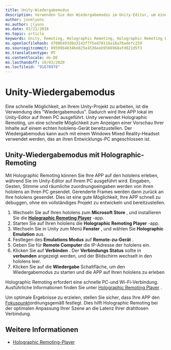 ```yaml
---
title: Unity-Wiedergabemodus
description: Verwenden Sie den Wiedergabemodus im Unity-Editor, um eine Vorschau der Änderungen auf einem Gerät anzuzeigen, ohne eine APP bereitzustellen.
author: jonmlyons
ms.author: jlyons
ms.date: 03/21/2018
ms.topic: article
keywords: Unity, Remoting, Holographic Remoting, Holographic Remoting Player
ms.openlocfilehash: d7806493d9a3142f7f5ed78116a16a76adefc259
ms.sourcegitcommit: 09599b4034be825e4536eeb9566968afd021d5f3
ms.translationtype: MT
ms.contentlocale: de-DE
ms.lasthandoff: 10/03/2020
ms.locfileid: "91678978"
---
```

# <a name="unity-play-mode"></a>Unity-Wiedergabemodus

Eine schnelle Möglichkeit, an Ihrem Unity-Projekt zu arbeiten, ist die Verwendung des "Wiedergabemodus". Dadurch wird Ihre APP lokal im Unity-Editor auf Ihrem PC ausgeführt. Unity verwendet Holographic Remoting, um eine schnelle Möglichkeit zum Anzeigen einer Vorschau Ihrer Inhalte auf einem echten hololens-Gerät bereitzustellen. Der Wiedergabemodus kann auch mit einem Windows Mixed Reality-Headset verwendet werden, das an ihren Entwicklungs-PC angeschlossen ist.

## <a name="unity-play-mode-with-holographic-remoting"></a>Unity-Wiedergabemodus mit Holographic-Remoting

Mit Holographic Remoting können Sie Ihre APP auf den hololens erleben, während Sie im Unity-Editor auf Ihrem PC ausgeführt wird. Eingaben, Gesten, Stimme und räumliche zuordnungseingaben werden von ihren hololens an Ihren PC gesendet. Gerenderte Frames werden dann zurück an Ihre hololens gesendet. Dies ist eine gute Möglichkeit, Ihre APP schnell zu debuggen, ohne ein vollständiges Projekt zu entwickeln und bereitzustellen.
1. Wechseln Sie auf Ihren hololens zum **Microsoft Store** , und installieren Sie die **[Holographic Remoting Player](https://www.microsoft.com/store/p/holographic-remoting-player/9nblggh4sv40)** -app.
2. Starten Sie auf Ihren hololens die **Holographic Remoting Player** -app.
3. Wechseln Sie in Unity zum Menü **Fenster** , und wählen Sie **Holographic Emulation** aus.
4. Festlegen des **Emulations Modus** auf **Remote-zu-Gerät** .
5. Geben Sie für **Remote Computer** die IP-Adresse der hololens ein.
6. Klicken Sie auf **Verbinden** . Der **Verbindungs Status** sollte in **verbunden** angezeigt werden, und der Bildschirm wechselt in den hololens leer.
7. Klicken Sie auf die **Wiedergabe** Schaltfläche, um den Wiedergabemodus zu starten und die APP auf Ihren hololens zu erleben

Holographic Remoting erfordert eine schnelle PC-und Wi-Fi-Verbindung. Ausführliche Informationen finden Sie unter [Holographic Remoting Player](../platform-capabilities-and-apis/holographic-remoting-player.md) .

Um optimale Ergebnisse zu erzielen, stellen Sie sicher, dass Ihre APP den [Fokuspunkt](focus-point-in-unity.md)ordnungsgemäß festlegt. Dies hilft Holographic Remoting bei der optimalen Anpassung Ihrer Szene an die Latenz Ihrer drahtlosen Verbindung.

## <a name="see-also"></a>Weitere Informationen
* [Holographic Remoting-Player](../platform-capabilities-and-apis/holographic-remoting-player.md)
